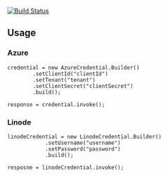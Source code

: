 [![Build Status](https://travis-ci.org/xrodneylee/cloud-provider-authentication.svg?branch=master)](https://travis-ci.org/xrodneylee/cloud-provider-authentication)

## Usage

### Azure
```
credential = new AzureCredential.Builder()
        .setClientId("clientId")
        .setTenant("tenant")
        .setClientSecret("clientSecret")
        .build();
		
response = credential.invoke();
```
### Linode
```
linodeCredential = new LinodeCredential.Builder()
            .setUsername("username")
            .setPassword("password")
            .build();
		
resposne = linodeCredential.invoke();
```